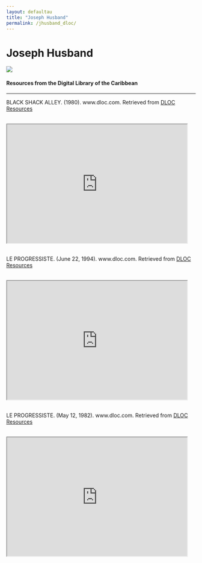 ```yaml
---
layout: defaultau
title: "Joseph Husband"
permalink: /jhusband_dloc/
---
```

<!-- partial:index.partial.html -->
<div class="content">
    <h1>Joseph Husband</h1>
    <div class="quote">
        <div><img src="https://t4.ftcdn.net/jpg/03/40/12/49/360_F_340124934_bz3pQTLrdFpH92ekknuaTHy8JuXgG7fi.jpg" class="logo"></div>
    </div>
    <body>
    <h4>Resources from the Digital Library of the Caribbean</h4><hr>
    <div class="container-mt-5">
      <div class="row">
            <div class="col-md-6">
                <p>BLACK SHACK ALLEY. (1980). www.dloc.com. Retrieved from <a href="https://www.dloc.com/AA00030371/00001/images
" target="_blank">DLOC Resources</a></p><br>
                <iframe width="95%" height="315" src="https://www.dloc.com/AA00030371/00001/images
"></iframe>
                <br>
                <br>
        </div>
      <div class="col-md-6">
            <p>LE PROGRESSISTE. (June 22, 1994). www.dloc.com. Retrieved from <a href="https://www.dloc.com/AA00053606/00021/images" target="_blank">DLOC Resources</a></p><br>
            <iframe width="95%" height="315" src="https://www.dloc.com/AA00053606/00021/images"></iframe>
            <br>
            <br>
        </div>
        </div>
    <div class="container-mt-5">
      <div class="row">
            <div class="col-md-6">
                <p>LE PROGRESSISTE. (May 12, 1982). www.dloc.com. Retrieved from <a href="https://www.dloc.com/AA00053606/00859/images" target="_blank">DLOC Resources</a></p><br>
                <iframe width="95%" height="315" src="https://www.dloc.com/AA00053606/00859/images"></iframe>
                <br>
                <br>
        </div>
    </body> 
          </div>
  <!-- partial -->
<script src='https://cdnjs.cloudflare.com/ajax/libs/jquery/3.1.1/jquery.min.js'></script><script  src="{{ site.baseurl }}/assets/js/authorscript.js"></script>
